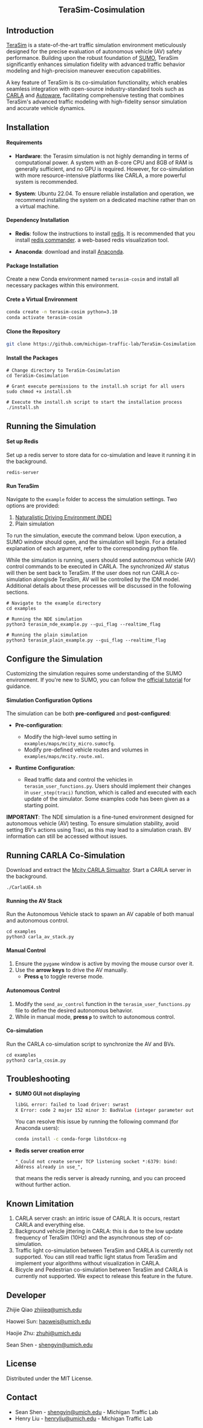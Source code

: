 <!-- PROJECT LOGO -->
<p align="center">
  <h2 align="center">TeraSim-Cosimulation</h2>
  <p align="center">
  </p>
</p>

## Introduction

[TeraSim](https://github.com/michigan-traffic-lab/TeraSim) is a state-of-the-art traffic simulation environment meticulously designed for the precise evaluation of autonomous vehicle (AV) safety performance. Building upon the robust foundation of [SUMO](https://eclipse.dev/sumo/), TeraSim significantly enhances simulation fidelity with advanced traffic behavior modeling and high-precision maneuver execution capabilities.

A key feature of TeraSim is its co-simulation functionality, which enables seamless integration with open-source industry-standard tools such as [CARLA](https://carla.org/) and [Autoware](https://autoware.org/), facilitating comprehensive testing that combines TeraSim's advanced traffic modeling with high-fidelity sensor simulation and accurate vehicle dynamics.


## Installation

#### Requirements

- __Hardware__: the Terasim simulation is not highly demanding in terms of computational power. A system with an 8-core CPU and 8GB of RAM is generally sufficient, and no GPU is required. However, for co-simulation with more resource-intensive platforms like CARLA, a more powerful system is recommended.

- __System__: Ubuntu 22.04. To ensure reliable installation and operation, we recommend installing the system on a dedicated machine rather than on a virtual machine.


#### Dependency Installation

- __Redis__: follow the instructions to install [redis](https://redis.io/docs/latest/operate/oss_and_stack/install/install-redis/install-redis-on-linux/). It is recommended that you install [redis commander](https://www.npmjs.com/package/redis-commander/v/0.6.3). a web-based redis visualization tool.


- __Anaconda__: download and install [Anaconda](https://www.anaconda.com/download/success).

#### Package Installation
Create a new Conda environment named `terasim-cosim` and install all necessary packages within this environment.


#### Crete a Virtual Environment
```bash
conda create -n terasim-cosim python=3.10
conda activate terasim-cosim
```

#### Clone the Repository
```bash
git clone https://github.com/michigan-traffic-lab/TeraSim-Cosimulation.git
```

#### Install the Packages
```
# Change directory to TeraSim-Cosimulation
cd TeraSim-Cosimulation

# Grant execute permissions to the install.sh script for all users
sudo chmod +x install.sh

# Execute the install.sh script to start the installation process
./install.sh
```

## Running the Simulation

#### Set up Redis
Set up a redis server to store data for co-simulation and leave it running it in the background.

```
redis-server
```

#### Run TeraSim

Navigate to the `example` folder to access the simulation settings. Two options are provided:

1. [Naturalistic Driving Environment (NDE)](https://www.nature.com/articles/s41467-023s-37677-5)
2. Plain simulation

To run the simulation, execute the command below. Upon execution, a SUMO window should open, and the simulation will begin. For a detailed explanation of each argument, refer to the corresponding python file.

While the simulation is running, users should send autonomous vehicle (AV) control commands to be executed in CARLA. The synchronized AV status will then be sent back to TeraSim. If the user does not run CARLA co-simulation alongisde TeraSim, AV will be controlled by the IDM model. Additional details about these processes will be discussed in the following sections.

```
# Navigate to the example directory
cd examples

# Running the NDE simulation
python3 terasim_nde_example.py --gui_flag --realtime_flag

# Running the plain simulation
python3 terasim_plain_example.py --gui_flag --realtime_flag
```

## Configure the Simulation
Customizing the simulation requires some understanding of the SUMO environment. If you're new to SUMO, you can follow the [official tutorial](https://sumo.dlr.de/docs/index.html) for guidance.

#### Simulation Configuration Options

The simulation can be both **pre-configured** and **post-configured**:

- **Pre-configuration**:
  - Modify the high-level sumo setting in `examples/maps/mcity_micro.sumocfg`.
  - Modify pre-defined vehicle routes and volumes in `examples/maps/mcity.route.xml`.

- **Runtime Configuration**: 
  - Read traffic data and control the vehicles in `terasim_user_functions.py`. Users should implement their changes in `user_step(traci)` function, which is called and executed with each update of the simulator. Some examples code has been given as a starting point.

 __IMPORTANT__: The NDE simulation is a fine-tuned environment designed for autonomous vehicle (AV) testing. To ensure simulation stability, avoid setting BV's actions using Traci, as this may lead to a simulation crash. BV information can still be accessed without issues.


## Running CARLA Co-Simulation
Download and extract the [Mcity CARLA Simualtor](google.com). Start a CARLA server in the background.

```
./CarlaUE4.sh
```

#### Running the AV Stack

Run the Autonomous Vehicle stack to spawn an AV capable of both manual and autonomous control.

```
cd examples
python3 carla_av_stack.py
```

#### Manual Control
1. Ensure the `pygame` window is active by moving the mouse cursor over it.
2. Use the **arrow keys** to drive the AV manually.
   - **Press `q`** to toggle reverse mode.

#### Autonomous Control
1. Modify the `send_av_control` function in the `terasim_user_functions.py` file to define the desired autonomous behavior.
2. While in manual mode, **press `p`** to switch to autonomous control.

#### Co-simulation
Run the CARLA co-simulation script to synchronize the AV and BVs.

```
cd examples
python3 carla_cosim.py
```

## Troubleshooting

- **SUMO GUI not displaying**
    ```bash
    libGL error: failed to load driver: swrast
    X Error: code 2 major 152 minor 3: BadValue (integer parameter out of range for operation)
    ```
    You can resolve this issue by running the following command (for Anaconda users):
    ```bash
    conda install -c conda-forge libstdcxx-ng
    ```
- **Redis server creation error**
    ``` 
    "_Could not create server TCP listening socket *:6379: bind: Address already in use_",
    ```
    that means the redis server is already running, and you can proceed without further action.

## Known Limitation
1. CARLA server crash: an intiric issue of CARLA. It is occurs, restart CARLA and everything else.
2. Background vehicle jittering in CARLA: this is due to the low update frequency of TeraSim (10Hz) and the asynchronous step of co-simulation.
3. Traffic light co-simulation between TeraSim and CARLA is currently not supported. You can still read traffic light status from TeraSim and implement your algorithms without visualization in CARLA.
4. Bicycle and Pedestrian co-simulation between TeraSim and CARLA is currently not supported. We expect to release this feature in the future.

## Developer

Zhijie Qiao zhijieq@umich.edu

Haowei Sun: haoweis@umich.edu

Haojie Zhu: zhuhj@umich.edu

Sean Shen - shengyin@umich.edu

## License

Distributed under the MIT License.

## Contact

- Sean Shen - shengyin@umich.edu - Michigan Traffic Lab
- Henry Liu - henryliu@umich.edu - Michigan Traffic Lab


